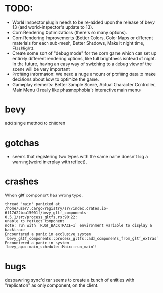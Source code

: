 # TODO:
- World Inspector plugin needs to be re-added upon the release of bevy 13 (and world-inspector's update to 13).
- Corn Rendering Optimizations (there's so many options).
- Corn Rendering Improvements (Better Colors, Color Maps or different materials for each sub-mesh, Better Shadows, Make it night time, Flashlight).
- Create some sort of "debug mode" for the corn game which can set up entirely different rendering options, like full brightness isntead of night. In the future, having an easy way of switching to a debug view of the scene will be very important.
- Profiling Information: We need a huge amount of profiling data to make decisions about how to optimize the game.
- Gameplay elements: Better Sample Scene, Actual Character Controller, Main Menu (I really like phasmophobia's interactive main menu)

# bevy

add single method to children

# gotchas
- seems that registering two types with the same name doesn't log a warning(weird interplay with reflect).

# crashes

When gltf component has wrong type.

```
thread 'main' panicked at /home/user/.cargo/registry/src/index.crates.io-6f17d22bba15001f/bevy_gltf_components-0.5.1/src/process_gltfs.rs:90:22:
Unable to reflect component
note: run with `RUST_BACKTRACE=1` environment variable to display a backtrace
Encountered a panic in exclusive system `bevy_gltf_components::process_gltfs::add_components_from_gltf_extras`!
Encountered a panic in system `bevy_app::main_schedule::Main::run_main`!
```
# bugs

despawning sync'd car seems to create a bunch of entities with "replication" as only component, on the client.